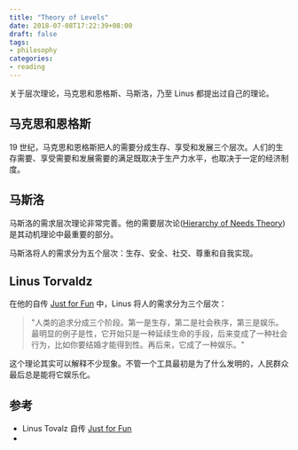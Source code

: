 ```yaml
---
title: "Theory of Levels"
date: 2018-07-08T17:22:39+08:00
draft: false
tags:
- philosophy
categories:
- reading
---
```


关于层次理论，马克思和恩格斯、马斯洛，乃至 Linus 都提出过自己的理论。

## 马克思和恩格斯

19 世纪，马克思和恩格斯把人的需要分成生存、享受和发展三个层次。人们的生存需要、享受需要和发展需要的满足既取决于生产力水平，也取决于一定的经济制度。

## 马斯洛

马斯洛的需求层次理论非常完善。他的需要层次论([Hierarchy of Needs Theory](https://en.wikipedia.org/wiki/Maslow%27s_hierarchy_of_needs))是其动机理论中最重要的部分。

马斯洛将人的需求分为五个层次：生存、安全、社交、尊重和自我实现。

## Linus Torvaldz

在他的自传 [Just for Fun](https://en.wikipedia.org/wiki/Just_for_Fun) 中，Linus 将人的需求分为三个层次：

> "人类的追求分成三个阶段。第一是生存，第二是社会秩序，第三是娱乐。最明显的例子是性，它开始只是一种延续生命的手段，后来变成了一种社会行为，比如你要结婚才能得到性。再后来，它成了一种娱乐。"

这个理论其实可以解释不少现象。不管一个工具最初是为了什么发明的，人民群众最后总是能将它娱乐化。

## 参考

- Linus Tovalz 自传 [Just for Fun](https://en.wikipedia.org/wiki/Just_for_Fun)
- 